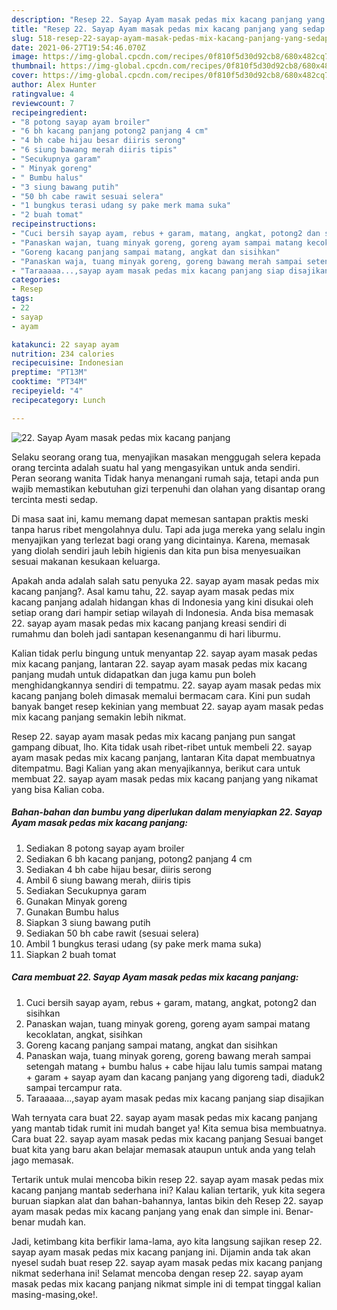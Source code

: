 ```yaml
---
description: "Resep 22. Sayap Ayam masak pedas mix kacang panjang yang sedap Untuk Jualan"
title: "Resep 22. Sayap Ayam masak pedas mix kacang panjang yang sedap Untuk Jualan"
slug: 518-resep-22-sayap-ayam-masak-pedas-mix-kacang-panjang-yang-sedap-untuk-jualan
date: 2021-06-27T19:54:46.070Z
image: https://img-global.cpcdn.com/recipes/0f810f5d30d92cb8/680x482cq70/22-sayap-ayam-masak-pedas-mix-kacang-panjang-foto-resep-utama.jpg
thumbnail: https://img-global.cpcdn.com/recipes/0f810f5d30d92cb8/680x482cq70/22-sayap-ayam-masak-pedas-mix-kacang-panjang-foto-resep-utama.jpg
cover: https://img-global.cpcdn.com/recipes/0f810f5d30d92cb8/680x482cq70/22-sayap-ayam-masak-pedas-mix-kacang-panjang-foto-resep-utama.jpg
author: Alex Hunter
ratingvalue: 4
reviewcount: 7
recipeingredient:
- "8 potong sayap ayam broiler"
- "6 bh kacang panjang potong2 panjang 4 cm"
- "4 bh cabe hijau besar diiris serong"
- "6 siung bawang merah diiris tipis"
- "Secukupnya garam"
- " Minyak goreng"
- " Bumbu halus"
- "3 siung bawang putih"
- "50 bh cabe rawit sesuai selera"
- "1 bungkus terasi udang sy pake merk mama suka"
- "2 buah tomat"
recipeinstructions:
- "Cuci bersih sayap ayam, rebus + garam, matang, angkat, potong2 dan sisihkan"
- "Panaskan wajan, tuang minyak goreng, goreng ayam sampai matang kecoklatan, angkat, sisihkan"
- "Goreng kacang panjang sampai matang, angkat dan sisihkan"
- "Panaskan waja, tuang minyak goreng, goreng bawang merah sampai setengah matang + bumbu halus + cabe hijau lalu tumis sampai matang + garam + sayap ayam dan kacang panjang yang digoreng tadi, diaduk2 sampai tercampur rata."
- "Taraaaaa...,sayap ayam masak pedas mix kacang panjang siap disajikan"
categories:
- Resep
tags:
- 22
- sayap
- ayam

katakunci: 22 sayap ayam 
nutrition: 234 calories
recipecuisine: Indonesian
preptime: "PT13M"
cooktime: "PT34M"
recipeyield: "4"
recipecategory: Lunch

---
```



![22. Sayap Ayam masak pedas mix kacang panjang](https://img-global.cpcdn.com/recipes/0f810f5d30d92cb8/680x482cq70/22-sayap-ayam-masak-pedas-mix-kacang-panjang-foto-resep-utama.jpg)

Selaku seorang orang tua, menyajikan masakan menggugah selera kepada orang tercinta adalah suatu hal yang mengasyikan untuk anda sendiri. Peran seorang  wanita Tidak hanya menangani rumah saja, tetapi anda pun wajib memastikan kebutuhan gizi terpenuhi dan olahan yang disantap orang tercinta mesti sedap.

Di masa  saat ini, kamu memang dapat memesan santapan praktis meski tanpa harus ribet mengolahnya dulu. Tapi ada juga mereka yang selalu ingin menyajikan yang terlezat bagi orang yang dicintainya. Karena, memasak yang diolah sendiri jauh lebih higienis dan kita pun bisa menyesuaikan sesuai makanan kesukaan keluarga. 



Apakah anda adalah salah satu penyuka 22. sayap ayam masak pedas mix kacang panjang?. Asal kamu tahu, 22. sayap ayam masak pedas mix kacang panjang adalah hidangan khas di Indonesia yang kini disukai oleh setiap orang dari hampir setiap wilayah di Indonesia. Anda bisa memasak 22. sayap ayam masak pedas mix kacang panjang kreasi sendiri di rumahmu dan boleh jadi santapan kesenanganmu di hari liburmu.

Kalian tidak perlu bingung untuk menyantap 22. sayap ayam masak pedas mix kacang panjang, lantaran 22. sayap ayam masak pedas mix kacang panjang mudah untuk didapatkan dan juga kamu pun boleh menghidangkannya sendiri di tempatmu. 22. sayap ayam masak pedas mix kacang panjang boleh dimasak memalui bermacam cara. Kini pun sudah banyak banget resep kekinian yang membuat 22. sayap ayam masak pedas mix kacang panjang semakin lebih nikmat.

Resep 22. sayap ayam masak pedas mix kacang panjang pun sangat gampang dibuat, lho. Kita tidak usah ribet-ribet untuk membeli 22. sayap ayam masak pedas mix kacang panjang, lantaran Kita dapat membuatnya ditempatmu. Bagi Kalian yang akan menyajikannya, berikut cara untuk membuat 22. sayap ayam masak pedas mix kacang panjang yang nikamat yang bisa Kalian coba.

<!--inarticleads1-->

##### Bahan-bahan dan bumbu yang diperlukan dalam menyiapkan 22. Sayap Ayam masak pedas mix kacang panjang:

1. Sediakan 8 potong sayap ayam broiler
1. Sediakan 6 bh kacang panjang, potong2 panjang 4 cm
1. Sediakan 4 bh cabe hijau besar, diiris serong
1. Ambil 6 siung bawang merah, diiris tipis
1. Sediakan Secukupnya garam
1. Gunakan  Minyak goreng
1. Gunakan  Bumbu halus
1. Siapkan 3 siung bawang putih
1. Sediakan 50 bh cabe rawit (sesuai selera)
1. Ambil 1 bungkus terasi udang (sy pake merk mama suka)
1. Siapkan 2 buah tomat




<!--inarticleads2-->

##### Cara membuat 22. Sayap Ayam masak pedas mix kacang panjang:

1. Cuci bersih sayap ayam, rebus + garam, matang, angkat, potong2 dan sisihkan
1. Panaskan wajan, tuang minyak goreng, goreng ayam sampai matang kecoklatan, angkat, sisihkan
1. Goreng kacang panjang sampai matang, angkat dan sisihkan
1. Panaskan waja, tuang minyak goreng, goreng bawang merah sampai setengah matang + bumbu halus + cabe hijau lalu tumis sampai matang + garam + sayap ayam dan kacang panjang yang digoreng tadi, diaduk2 sampai tercampur rata.
1. Taraaaaa...,sayap ayam masak pedas mix kacang panjang siap disajikan




Wah ternyata cara buat 22. sayap ayam masak pedas mix kacang panjang yang mantab tidak rumit ini mudah banget ya! Kita semua bisa membuatnya. Cara buat 22. sayap ayam masak pedas mix kacang panjang Sesuai banget buat kita yang baru akan belajar memasak ataupun untuk anda yang telah jago memasak.

Tertarik untuk mulai mencoba bikin resep 22. sayap ayam masak pedas mix kacang panjang mantab sederhana ini? Kalau kalian tertarik, yuk kita segera buruan siapkan alat dan bahan-bahannya, lantas bikin deh Resep 22. sayap ayam masak pedas mix kacang panjang yang enak dan simple ini. Benar-benar mudah kan. 

Jadi, ketimbang kita berfikir lama-lama, ayo kita langsung sajikan resep 22. sayap ayam masak pedas mix kacang panjang ini. Dijamin anda tak akan nyesel sudah buat resep 22. sayap ayam masak pedas mix kacang panjang nikmat sederhana ini! Selamat mencoba dengan resep 22. sayap ayam masak pedas mix kacang panjang nikmat simple ini di tempat tinggal kalian masing-masing,oke!.

